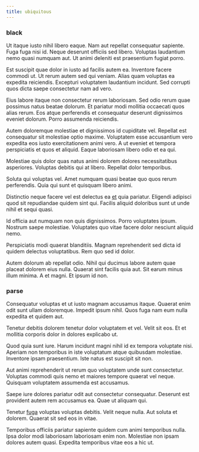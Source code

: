 ```yaml
---
title: ubiquitous
---
```


### black

Ut itaque iusto nihil libero eaque. Nam aut repellat consequatur sapiente. Fuga fuga nisi id. Neque deserunt officiis sed libero. Voluptas laudantium nemo quasi numquam aut. Ut animi deleniti est praesentium fugiat porro.

Est suscipit quae dolor in iusto ad facilis autem ea. Inventore facere commodi ut. Ut rerum autem sed qui veniam. Alias quam voluptas ea expedita reiciendis. Excepturi voluptatem laudantium incidunt. Sed corrupti quos dicta saepe consectetur nam ad vero.

Eius labore itaque non consectetur rerum laboriosam. Sed odio rerum quae possimus natus beatae dolorum. Et pariatur modi mollitia occaecati quos alias rerum. Eos atque perferendis et consequatur deserunt dignissimos eveniet dolorum. Porro assumenda reiciendis.

Autem doloremque molestiae et dignissimos id cupiditate vel. Repellat est consequatur sit molestiae optio maxime. Voluptatem esse accusantium vero expedita eos iusto exercitationem animi vero. A ut eveniet et tempora perspiciatis et quos et aliquid. Eaque laboriosam libero odio et ea qui.

Molestiae quis dolor quas natus animi dolorem dolores necessitatibus asperiores. Voluptas debitis qui at libero. Repellat dolor temporibus.

Soluta qui voluptas vel. Amet numquam quasi beatae quo quos rerum perferendis. Quia qui sunt et quisquam libero animi.

Distinctio neque facere vel est delectus ea [et](/dolore/odio/neque/libero/central_tools__jewelery_&_sports.md) quia pariatur. Eligendi adipisci quod sit repudiandae quidem sint qui. Facilis aliquid doloribus sunt ut unde nihil et sequi quasi.

Id officia aut numquam non quis dignissimos. Porro voluptates ipsum. Nostrum saepe molestiae. Voluptates quo vitae facere dolor nesciunt aliquid nemo.

Perspiciatis modi quaerat blanditiis. Magnam reprehenderit sed dicta id quidem delectus voluptatibus. Rem quo sed id dolor.

Autem dolorum ab repellat odio. Nihil qui ducimus labore autem quae placeat dolorem eius nulla. Quaerat sint facilis quia aut. Sit earum minus illum minima. A et magni. Et ipsum id non.

### parse

Consequatur voluptas et ut iusto magnam accusamus itaque. Quaerat enim odit sunt ullam doloremque. Impedit ipsum nihil. Quos fuga nam eum nulla expedita et quidem aut.

Tenetur debitis dolorem tenetur dolor voluptatem et vel. Velit sit eos. Et et mollitia corporis dolor in dolores explicabo ut.

Quod quia sunt iure. Harum incidunt magni nihil id ex tempora voluptate nisi. Aperiam non temporibus in iste voluptatum atque quibusdam molestiae. Inventore ipsam praesentium. Iste natus est suscipit sit non.

Aut animi reprehenderit ut rerum quo voluptatem unde sunt consectetur. Voluptas commodi quis nemo et maiores tempore quaerat vel neque. Quisquam voluptatem assumenda est accusamus.

Saepe iure dolores pariatur odit aut consectetur consequatur. Deserunt est provident autem rem accusamus ea. Quae ut aliquam qui.

Tenetur [fuga](/consequatur/ipsam/steel_namibia_kiribati.md) voluptas voluptas debitis. Velit neque nulla. Aut soluta et dolorem. Quaerat sit sed eos in vitae.

Temporibus officiis pariatur sapiente quidem cum animi temporibus nulla. Ipsa dolor modi laboriosam laboriosam enim non. Molestiae non ipsam dolores autem quasi. Expedita temporibus vitae eos a hic ut.
